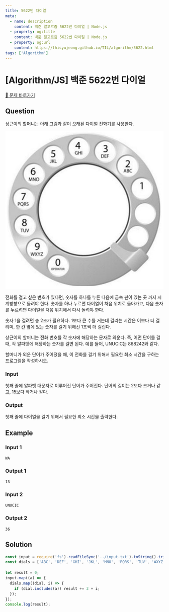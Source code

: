 ```yaml
---
title: 5622번 다이얼
meta:
  - name: description
    content: 백준 알고르즘 5622번 다이얼 | Node.js
  - property: og:title
    content: 백준 알고르즘 5622번 다이얼 | Node.js
  - property: og:url
    content: https://thisyujeong.github.io/TIL/algorithm/5622.html
tags: ['Algorithm']
---
```


# [Algorithm/JS] 백준 5622번 다이얼

[🔗 문제 바로가기](https://www.acmicpc.net/problem/5622)

## Question

상근이의 할머니는 아래 그림과 같이 오래된 다이얼 전화기를 사용한다.

<img src="../../.vuepress/public/image/algorithm-5622.png" />

전화를 걸고 싶은 번호가 있다면, 숫자를 하나를 누른 다음에 금속 핀이 있는 곳 까지 시계방향으로 돌려야 한다. 숫자를 하나 누르면 다이얼이 처음 위치로 돌아가고, 다음 숫자를 누르려면 다이얼을 처음 위치에서 다시 돌려야 한다.

숫자 1을 걸려면 총 2초가 필요하다. 1보다 큰 수를 거는데 걸리는 시간은 이보다 더 걸리며, 한 칸 옆에 있는 숫자를 걸기 위해선 1초씩 더 걸린다.

상근이의 할머니는 전화 번호를 각 숫자에 해당하는 문자로 외운다. 즉, 어떤 단어를 걸 때, 각 알파벳에 해당하는 숫자를 걸면 된다. 예를 들어, UNUCIC는 868242와 같다.

할머니가 외운 단어가 주어졌을 때, 이 전화를 걸기 위해서 필요한 최소 시간을 구하는 프로그램을 작성하시오.

### Input

첫째 줄에 알파벳 대문자로 이루어진 단어가 주어진다. 단어의 길이는 2보다 크거나 같고, 15보다 작거나 같다.

### Output

첫째 줄에 다이얼을 걸기 위해서 필요한 최소 시간을 출력한다.

## Example

### Input 1

```
WA
```

### Output 1

```
13
```

### Input 2

```
UNUCIC
```

### Output 2

```
36
```

## Solution

```js
const input = require('fs').readFileSync('../input.txt').toString().trim().split('');
const dials = ['ABC', 'DEF', 'GHI', 'JKL', 'MNO', 'PQRS', 'TUV', 'WXYZ'];

let result = 0;
input.map((a) => {
  dials.map((dial, i) => {
    if (dial.includes(a)) result += 3 + i;
  });
});
console.log(result);
```
